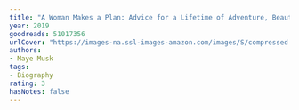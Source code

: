 ```yaml
---
title: "A Woman Makes a Plan: Advice for a Lifetime of Adventure, Beauty, and Success"
year: 2019
goodreads: 51017356
urlCover: "https://images-na.ssl-images-amazon.com/images/S/compressed.photo.goodreads.com/books/1568301339l/51017356.jpg"
authors:
- Maye Musk
tags:
- Biography
rating: 3
hasNotes: false
---
```

